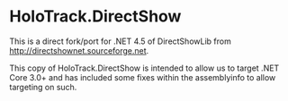 HoloTrack.DirectShow
=============

This is a direct fork/port for .NET 4.5 of DirectShowLib from http://directshownet.sourceforge.net.  

This copy of HoloTrack.DirectShow is intended to allow us to target .NET Core 3.0+ and has included some fixes within the assemblyinfo to allow targeting on such.
